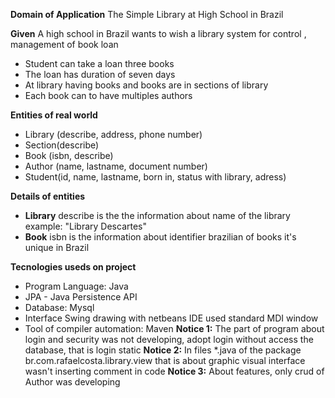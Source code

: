**Domain of Application** 
The Simple Library at High School in Brazil 
 
**Given**
A high school in Brazil wants to wish a library system for control , management of book loan 
- Student can take a loan three books 
- The loan has duration of seven days 
- At library having books and books are in sections of library 
- Each book can to have multiples authors 
 
**Entities of real world**
- Library (describe, address, phone number) 
- Section(describe) 
- Book (isbn, describe) 
- Author (name, lastname, document number) 
- Student(id, name, lastname, born in, status with library, adress) 
 
**Details of entities**
- **Library** 
describe is the the information about name of the library example: "Library Descartes" 
- **Book** 
isbn is the information about identifier brazilian of books it's unique in Brazil 
 
**Tecnologies useds on project** 
- Program Language: Java 
- JPA - Java Persistence API 
- Database: Mysql 
- Interface Swing drawing with netbeans IDE used standard MDI window
- Tool of compiler automation: Maven 
**Notice 1:** The part of program about login and security was not developing, adopt login without access the database, that is login static 
**Notice 2:** In files *.java of the package br.com.rafaelcosta.library.view that is about graphic visual interface wasn't inserting comment in code 
**Notice 3:** About features, only crud of Author was developing
